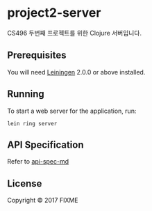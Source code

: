 # project2-server

CS496 두번째 프로젝트를 위한 Clojure 서버입니다.

## Prerequisites

You will need [Leiningen][] 2.0.0 or above installed.

[leiningen]: https://github.com/technomancy/leiningen

## Running

To start a web server for the application, run:

    lein ring server

## API Specification

Refer to [api-spec-md]

[api-spec-md]:  https://hackmd.io/s/rkSa9s47z#


## License

Copyright © 2017 FIXME

